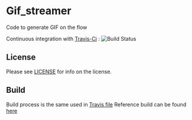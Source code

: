 Gif_streamer
==========

Code to generate GIF on the flow 

Continuous integration with [Travis-Ci](https://travis-ci.org/quicky2000/gif_streamer) : ![Build Status](https://travis-ci.org/quicky2000/gif_streamer.svg?branch=master)

License
-------
Please see [LICENSE](LICENSE) for info on the license.

Build
-----

Build process is the same used in [Travis file](.travis.yml)
Reference build can be found [here](https://travis-ci.org/quicky2000/gif_streamer)

